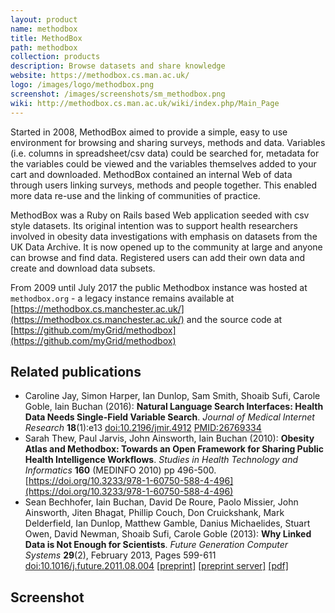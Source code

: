 ```yaml
---
layout: product
name: methodbox
title: MethodBox
path: methodbox
collection: products
description: Browse datasets and share knowledge
website: https://methodbox.cs.man.ac.uk/
logo: /images/logo/methodbox.png
screenshot: /images/screenshots/sm_methodbox.png
wiki: http://methodbox.cs.man.ac.uk/wiki/index.php/Main_Page
---
```


Started in 2008, MethodBox aimed to provide a simple, easy to use environment for browsing and sharing surveys, methods and data. Variables (i.e. columns in spreadsheet/csv data) could be searched for, metadata for the variables could be viewed and the variables themselves added to your cart and downloaded. MethodBox contained an internal Web of data through users linking surveys, methods and people together. This enabled more data re-use and the linking of communities of practice.

MethodBox was a Ruby on Rails based Web application seeded with csv style datasets. Its original intention was to support health researchers involved in obesity data investigations with emphasis on datasets from the UK Data Archive. It is now opened up to the community at large and anyone can browse and find data. Registered users can add their own data and create and download data subsets.

From 2009 until July 2017 the public Methodbox instance was hosted at `methodbox.org` - a legacy instance remains available at [https://methodbox.cs.manchester.ac.uk/](https://methodbox.cs.manchester.ac.uk/) 
and the source code at [https://github.com/myGrid/methodbox](https://github.com/myGrid/methodbox)

## Related publications 
* Caroline Jay, Simon Harper, Ian Dunlop, Sam Smith, Shoaib Sufi, Carole Goble, Iain Buchan (2016): **Natural Language Search Interfaces: Health Data Needs Single-Field Variable Search**. _Journal of Medical Internet Research_ **18**(1):e13 [doi:10.2196/jmir.4912](https://doi.org/10.2196/jmir.4912) [PMID:26769334](http://www.ncbi.nlm.nih.gov/pubmed/26769334)
* Sarah Thew, Paul Jarvis, John Ainsworth, Iain Buchan (2010): **Obesity Atlas and Methodbox: Towards an Open Framework for Sharing Public Health Intelligence Workflows**. _Studies in Health Technology and Informatics_ **160** (MEDINFO 2010) pp 496-500. [https://doi.org/10.3233/978-1-60750-588-4-496](https://doi.org/10.3233/978-1-60750-588-4-496)
* Sean Bechhofer, Iain Buchan, David De Roure, Paolo Missier, John Ainsworth, Jiten Bhagat, Phillip Couch, Don Cruickshank, Mark Delderfield, Ian Dunlop, Matthew Gamble, Danius Michaelides, Stuart Owen, David Newman, Shoaib Sufi, Carole Goble (2013): **Why Linked Data is Not Enough for Scientists**. _Future Generation Computer Systems_ **29**(2), February 2013, Pages 599-611 [doi:10.1016/j.future.2011.08.004](https://doi.org/10.1016/j.future.2011.08.004) [[preprint]](http://users.ox.ac.uk/~oerc0033/preprints/research-objects.pdf) [[preprint server]](https://www.research.manchester.ac.uk/portal/en/publications/why-linked-data-is-not-enough-for-scientists(479e591e-b295-4478-b0c7-a145c19dcd45).html) [[pdf]](https://www.escholar.manchester.ac.uk/api/datastream?publicationPid=uk-ac-man-scw:131684&datastreamId=POST-PEER-REVIEW-NON-PUBLISHERS.PDF)

## Screenshot

<!-- img tag inserted by template -->
